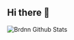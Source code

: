 ## Hi there 👋

<img alt="Brdnn Github Stats" src="https://camo.githubusercontent.com/4040407d934c7b7163fcbf165406286ce5c08502bf69513f5fb4f42c9502cc48/68747470733a2f2f6769746875622d726561646d652d73746174732d736576656e2d6b68616b692d35362e76657263656c2e6170702f6170692f746f702d6c616e67732f3f757365726e616d653d6272646e6e" />

<!--
**Brdnn/brdnn** is a ✨ _special_ ✨ repository because its `README.md` (this file) appears on your GitHub profile.

Here are some ideas to get you started:

- 🔭 I’m currently working on ...
- 🌱 I’m currently learning ...
- 👯 I’m looking to collaborate on ...
- 🤔 I’m looking for help with ...
- 💬 Ask me about ...
- 📫 How to reach me: ...
- 😄 Pronouns: ...
- ⚡ Fun fact: ...
-->

